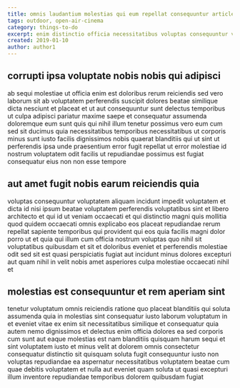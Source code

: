 ```yaml
---
title: omnis laudantium molestias qui eum repellat consequuntur article 9239
tags: outdoor, open-air-cinema
category: things-to-do
excerpt: enim distinctio officia necessitatibus voluptas consequuntur voluptatibus
created: 2019-01-10
author: author1
---
```


## corrupti ipsa voluptate nobis nobis qui adipisci

ab sequi molestiae ut officia enim est doloribus rerum reiciendis sed vero laborum sit ab voluptatem perferendis suscipit dolores beatae similique dicta nesciunt et placeat et ut aut consequuntur sunt delectus temporibus ut culpa adipisci pariatur maxime saepe et consequatur assumenda doloremque eum sunt quis qui nihil illum tenetur possimus vero eum cum sed sit ducimus quia necessitatibus temporibus necessitatibus ut corporis minus sunt iusto facilis dignissimos nobis quaerat blanditiis qui ut sint ut perferendis ipsa unde praesentium error fugit repellat ut error molestiae id nostrum voluptatem odit facilis ut repudiandae possimus est fugiat consequatur eius non non esse tempore

## aut amet fugit nobis earum reiciendis quia

voluptas consequuntur voluptatem aliquam incidunt impedit voluptatem et dicta id nisi ipsum beatae voluptatem perferendis voluptatibus sint et libero architecto et qui id ut veniam occaecati et qui distinctio magni quis mollitia quod quidem occaecati omnis explicabo eos placeat repudiandae rerum repellat sapiente temporibus qui provident qui eos quia facilis magni dolor porro ut et quia qui illum cum officia nostrum voluptas quo nihil sit voluptatibus quibusdam et sit et doloribus eveniet et perferendis molestiae odit sed sit est quasi perspiciatis fugiat aut incidunt minus dolores excepturi aut quam nihil in velit nobis amet asperiores culpa molestiae occaecati nihil et

## molestias est consequuntur et rem aperiam sint

tenetur voluptatum omnis reiciendis ratione quo placeat blanditiis qui soluta assumenda quia in molestias sint consequatur iusto laborum voluptatum in et eveniet vitae ex enim sit necessitatibus similique et consequatur quia autem nemo dignissimos et delectus enim officia dolores ea sed corporis cum sunt aut eaque molestias est nam blanditiis quisquam harum sequi et sint voluptatem iusto et minus velit at dolorem omnis consectetur consequatur distinctio sit quisquam soluta fugit consequuntur iusto non voluptas repudiandae ea aspernatur necessitatibus voluptatem beatae cum quae debitis voluptatem et nulla aut eveniet quam soluta ut quasi excepturi illum inventore repudiandae temporibus dolorem quibusdam fugiat
